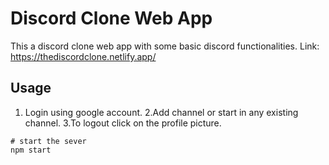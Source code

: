 # Discord Clone Web App

This a discord clone web app with some basic discord functionalities.
Link: https://thediscordclone.netlify.app/

## Usage
1. Login using google account.
2.Add channel or start in any existing channel.
3.To logout click on the profile picture.

```
# start the sever
npm start

```

